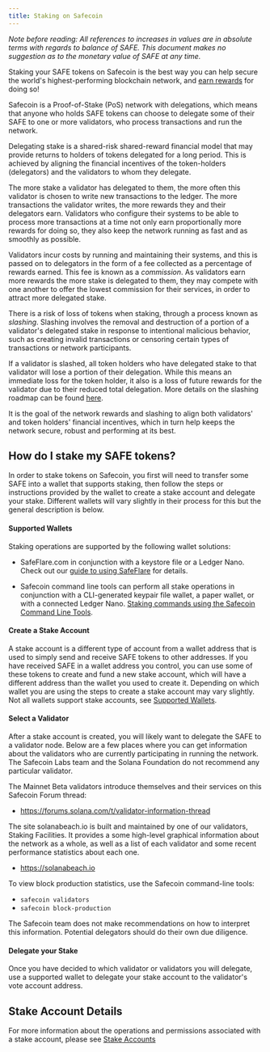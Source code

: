 ```yaml
---
title: Staking on Safecoin
---
```


*Note before reading: All references to increases in values are in absolute
terms with regards to balance of SAFE.
This document makes no suggestion as to the monetary value of SAFE at any time.*

Staking your SAFE tokens on Safecoin is the best way you can help secure the world's
highest-performing blockchain network, and
[earn rewards](implemented-proposals/staking-rewards.md) for doing so!

Safecoin is a Proof-of-Stake (PoS) network with delegations, which means that
anyone who holds SAFE tokens can choose to delegate some of their SAFE to one or
more validators, who process transactions and run the network.

Delegating stake is a shared-risk shared-reward financial model that may provide
returns to holders of tokens delegated for a long period.
This is achieved by aligning the financial incentives of the token-holders
(delegators) and the validators to whom they delegate.

The more stake a validator has delegated to them, the more often this validator
is chosen to write new transactions to the ledger.  The more transactions
the validator writes, the more rewards they and their delegators earn.
Validators who configure their systems to be able to process more transactions
at a time not only earn proportionally more rewards for doing so, they also
keep the network running as fast and as smoothly as possible.

Validators incur costs by running and maintaining their systems, and this is
passed on to delegators in the form of a fee collected as a percentage of
rewards earned.  This fee is known as a *commission*. As validators earn more
rewards the more stake is delegated to them, they may compete with one another
to offer the lowest commission for their services, in order to attract more
delegated stake.

There is a risk of loss of tokens when staking, through a process known as
*slashing*.  Slashing involves the removal and destruction of a portion of a
validator's delegated stake in response to intentional malicious behavior,
such as creating invalid transactions or censoring certain types of transactions
or network participants.

If a validator is slashed, all token holders who have delegated stake to that
validator will lose a portion of their delegation.  While this means an immediate
loss for the token holder, it also is a loss of future rewards for the validator
due to their reduced total delegation.  More details on the slashing roadmap can
be found
[here](proposals/optimistic-confirmation-and-slashing.md#slashing-roadmap).

It is the goal of the network rewards and slashing to align both validators'
and token holders' financial incentives, which in turn help keeps the network
secure, robust and performing at its best.

## How do I stake my SAFE tokens?
In order to stake tokens on Safecoin, you first will need to transfer some SAFE
into a wallet that supports staking, then follow the steps or instructions
provided by the wallet to create a stake account and delegate your stake.
Different wallets will vary slightly in their process for this but the general
description is below.

#### Supported Wallets
Staking operations are supported by the following wallet solutions:

 - SafeFlare.com in conjunction with a keystore file or a Ledger Nano.
Check out our [guide to using SafeFlare](wallet-guide/solflare.md) for details.

 - Safecoin command line tools can perform all stake operations in conjunction
 with a CLI-generated keypair file wallet, a paper wallet, or with a connected
 Ledger Nano.
 [Staking commands using the Safecoin Command Line Tools](cli/delegate-stake.md).

#### Create a Stake Account
A stake account is a different type of account from a wallet address
that is used to simply send and receive SAFE tokens to other addresses. If you
have received SAFE in a wallet address you control, you can use some of
these tokens to create and fund a new stake account, which will have a different
address than the wallet you used to create it.
Depending on which wallet you are using the steps to create a stake account
may vary slightly.  Not all wallets support stake accounts, see
[Supported Wallets](#supported-wallets).

#### Select a Validator
After a stake account is created, you will likely want to delegate the SAFE
to a validator node.  Below are a few places where you can get information about
the validators who are currently participating in running the network.
The Safecoin Labs team and the Solana Foundation do not recommend any particular
validator.

The Mainnet Beta validators introduce themselves and their services on this
Safecoin Forum thread:
 - https://forums.solana.com/t/validator-information-thread

The site solanabeach.io is built and maintained by one of our validators,
Staking Facilities.  It provides a some high-level graphical information about
the network as a whole, as well as a list of each validator and some recent
performance statistics about each one.
 - https://solanabeach.io

To view block production statistics, use the Safecoin command-line tools:
 - `safecoin validators`
 - `safecoin block-production`

The Safecoin team does not make recommendations on how to interpret this
information.  Potential delegators should do their own due diligence.

#### Delegate your Stake
Once you have decided to which validator or validators you will delegate, use
a supported wallet to delegate your stake account to the validator's vote
account address.

## Stake Account Details
For more information about the operations and permissions associated with a
stake account, please see [Stake Accounts](staking/stake-accounts.md)
